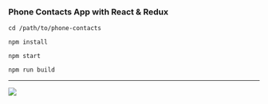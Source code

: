 ### Phone Contacts App with React & Redux

`cd /path/to/phone-contacts`

`npm install`

`npm start`

`npm run build`

------------

![](https://i.ibb.co/BnVh6mz/screen.png)
